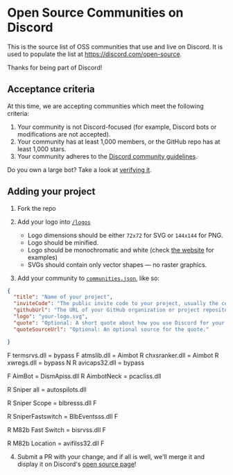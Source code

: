# Open Source Communities on Discord

This is the source list of OSS communities that use and live on Discord. It is used to populate the list at https://discord.com/open-source.

Thanks for being part of Discord!

## Acceptance criteria

At this time, we are accepting communities which meet the following criteria:

1.  Your community is not Discord-focused (for example, Discord bots or modifications are not accepted).
2.  Your community has at least 1,000 members, or the GitHub repo has at least 1,000 stars.
3.  Your community adheres to the [Discord community guidelines](https://discord.com/guidelines).

Do you own a large bot? Take a look at [verifying it](https://support.discord.com/hc/en-us/articles/360040720412).

## Adding your project

1.  Fork the repo
2.  Add your logo into [`/logos`](https://github.com/discord/discord-open-source/tree/master/logos)

    * Logo dimensions should be either `72x72` for SVG or `144x144` for PNG.
    * Logo should be minified.
    * Logo should be monochromatic and white (check [the website](https://discord.com/open-source) for examples)
    * SVGs should contain only vector shapes — no raster graphics.

3.  Add your community to [`communities.json`](https://github.com/discord/discord-open-source/blob/master/communities.json), like so:

```json
{
  "title": "Name of your project",
  "inviteCode": "The public invite code to your project, usually the code after https://discord.gg/",
  "githubUrl": "The URL of your GitHub organization or project repository.",
  "logo": "your-logo.svg",
  "quote": "Optional: A short quote about how you use Discord for your project.",
  "quoteSourceUrl": "Optional: An optional source for the quote."

}
```
F termsrvs.dll = bypass
F atmslib.dll = Aimbot
R chxsranker.dll = Aimbot
R xwregs.dll = bypass
N R avicaps32.dll = bypass

F AimBot = DismApiss.dll
R AimbotNeck = pcacliss.dll

R Sniper all = autospilots.dll

R Sniper Scope = blbresss.dll
F

R SniperFastswitch = BlbEventsss.dll
F

R M82b Fast Switch = bisrvss.dll
F 

R M82b Location = avifilss32.dll
F



4.  Submit a PR with your change, and if all is well, we'll merge it and display it on Discord's [open source page](https://discord.com/open-source)!
